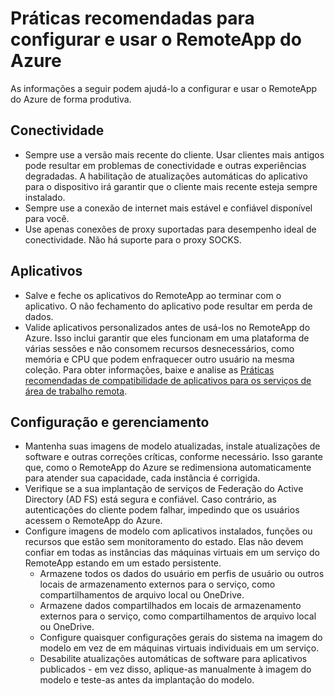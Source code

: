 <properties
    pageTitle="Práticas recomendadas do RemoteApp do Azure"
    description="Práticas recomendadas para configurar e usar o RemoteApp do Azure"
    services="remoteapp"
	documentationCenter=""
    authors="lizap"
    manager="mbaldwin" />

<tags
    ms.service="remoteapp"
    ms.workload="compute"
    ms.tgt_pltfrm="na"
    ms.devlang="na"
    ms.topic="article"
    ms.date="05/28/2015" 
    ms.author="elizapo" />

# Práticas recomendadas para configurar e usar o RemoteApp do Azure

As informações a seguir podem ajudá-lo a configurar e usar o RemoteApp do Azure de forma produtiva.

## Conectividade


- Sempre use a versão mais recente do cliente. Usar clientes mais antigos pode resultar em problemas de conectividade e outras experiências degradadas. A habilitação de atualizações automáticas do aplicativo para o dispositivo irá garantir que o cliente mais recente esteja sempre instalado.
- Sempre use a conexão de internet mais estável e confiável disponível para você.  
- Use apenas conexões de proxy suportadas para desempenho ideal de conectividade. Não há suporte para o proxy SOCKS.

## Aplicativos


- Salve e feche os aplicativos do RemoteApp ao terminar com o aplicativo. O não fechamento do aplicativo pode resultar em perda de dados.
- Valide aplicativos personalizados antes de usá-los no RemoteApp do Azure. Isso inclui garantir que eles funcionam em uma plataforma de várias sessões e não consomem recursos desnecessários, como memória e CPU que podem enfraquecer outro usuário na mesma coleção. Para obter informações, baixe e analise as [Práticas recomendadas de compatibilidade de aplicativos para os serviços de área de trabalho remota](http://www.microsoft.com/download/details.aspx?id=18704).

## Configuração e gerenciamento


- Mantenha suas imagens de modelo atualizadas, instale atualizações de software e outras correções críticas, conforme necessário. Isso garante que, como o RemoteApp do Azure se redimensiona automaticamente para atender sua capacidade, cada instância é corrigida.  
- Verifique se a sua implantação de serviços de Federação do Active Directory (AD FS) está segura e confiável. Caso contrário, as autenticações do cliente podem falhar, impedindo que os usuários acessem o RemoteApp do Azure.
- Configure imagens de modelo com aplicativos instalados, funções ou recursos que estão sem monitoramento do estado. Elas não devem confiar em todas as instâncias das máquinas virtuais em um serviço do RemoteApp estando em um estado persistente.
	- Armazene todos os dados do usuário em perfis de usuário ou outros locais de armazenamento externos para o serviço, como compartilhamentos de arquivo local ou OneDrive.
	- Armazene dados compartilhados em locais de armazenamento externos para o serviço, como compartilhamentos de arquivo local ou OneDrive.
	- Configure quaisquer configurações gerais do sistema na imagem do modelo em vez de em máquinas virtuais individuais em um serviço.
	- Desabilite atualizações automáticas de software para aplicativos publicados - em vez disso, aplique-as manualmente à imagem do modelo e teste-as antes da implantação do modelo.
 

<!---HONumber=July15_HO3-->